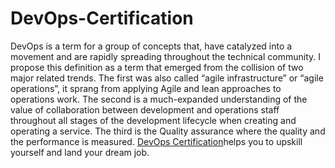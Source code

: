 # DevOps-Certification
DevOps is a term for a group of concepts that, have catalyzed into a movement and are rapidly spreading throughout the technical community. 
I propose this definition as a term that emerged from the collision of two major related trends. 
The first was also called “agile infrastructure” or “agile operations”, it sprang from applying Agile and lean approaches to operations work. 
The second is a much-expanded understanding of the value of collaboration between development and operations staff throughout all stages of the development lifecycle when creating and operating a service. 
The third is the Quality assurance where the quality and the performance is measured. 
[DevOps Certification](https://www.wiculty.com/devops-certification-training)helps you to upskill yourself and land your dream job.
